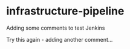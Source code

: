 # infrastructure-pipeline

Adding some comments to test Jenkins

Try this again - adding another comment...
